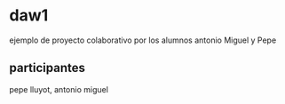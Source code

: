 # daw1
ejemplo de proyecto colaborativo por los alumnos antonio Miguel y Pepe
## participantes
pepe lluyot, antonio miguel

